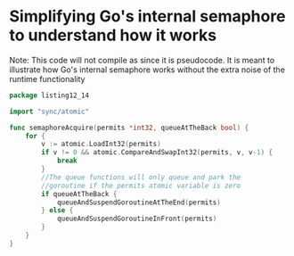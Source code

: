 # Simplifying Go's internal semaphore to understand how it works

Note: This code will not compile as since it is pseudocode. It is meant to illustrate how
Go's internal semaphore works without the extra noise of the runtime functionality

```go
package listing12_14

import "sync/atomic"

func semaphoreAcquire(permits *int32, queueAtTheBack bool) {
    for {
        v := atomic.LoadInt32(permits)
        if v != 0 && atomic.CompareAndSwapInt32(permits, v, v-1) {
            break
        }
        //The queue functions will only queue and park the
        //goroutine if the permits atomic variable is zero
        if queueAtTheBack {
            queueAndSuspendGoroutineAtTheEnd(permits)
        } else {
            queueAndSuspendGoroutineInFront(permits)
        }
    }
}
```
